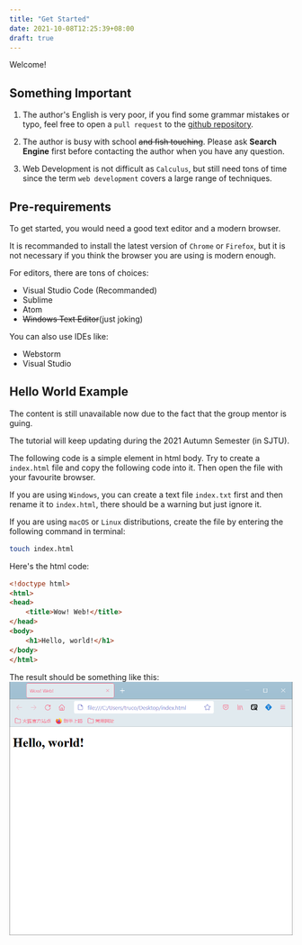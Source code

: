 ```yaml
---
title: "Get Started"
date: 2021-10-08T12:25:39+08:00
draft: true
---
```


Welcome!

<!-- more -->

## Something Important

1. The author's English is very poor, if you find some grammar mistakes or typo, feel free to open a `pull request` to the [github repository](https://github.com/truc0/nimo.network).

2. The author is busy with school <del>and fish touching</del>. Please ask **Search Engine** first before contacting the author when you have any question.

3. Web Development is not difficult as `Calculus`, but still need tons of time since the term `web development` covers a large range of techniques.

## Pre-requirements

To get started, you would need a good text editor and a modern browser.

It is recommanded to install the latest version of `Chrome` or `Firefox`, but it is not necessary if you think the browser you are using is modern enough.

For editors, there are tons of choices:
- Visual Studio Code (Recommanded)
- Sublime
- Atom
- <del>Windows Text Editor</del>(just joking)

You can also use IDEs like:
- Webstorm
- Visual Studio

## Hello World Example

The content is still unavailable now due to the fact that the group mentor is guing.

The tutorial will keep updating during the 2021 Autumn Semester (in SJTU).

The following code is a simple element in html body. Try to create a `index.html` file and copy the following code into it. Then open the file with your favourite browser.

If you are using `Windows`, you can create a text file `index.txt` first and then rename it to `index.html`, there should be a warning but just ignore it.

If you are using `macOS` or `Linux` distributions, create the file by entering the following command in terminal:

```bash
touch index.html
```

Here's the html code:

```html
<!doctype html>
<html>
<head>
    <title>Wow! Web!</title>
</head>
<body>
    <h1>Hello, world!</h1>
</body>
</html>
```

The result should be something like this:
![](./images/hello-world.png)

